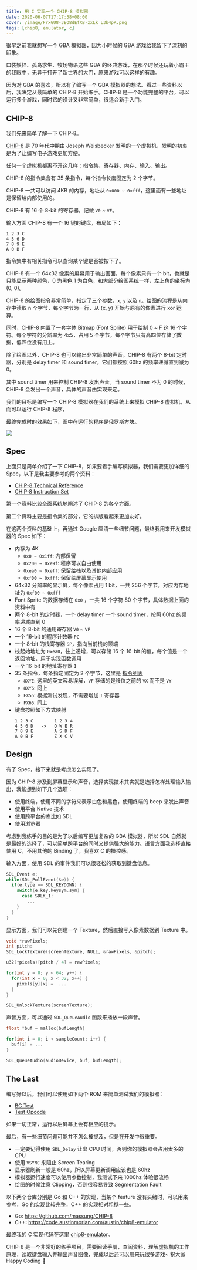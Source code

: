 ```yaml
---
title: 用 C 实现一个 CHIP-8 模拟器
date: 2020-06-07T17:17:58+08:00
cover: /image/FrxGU8-3EO8dEfXB-zxLk_L3b4pK.png
tags: [chip8, emulator, c]
---
```


很早之前我就想写一个 GBA 模拟器，因为小时候的 GBA 游戏给我留下了深刻的印象。

口袋妖怪、孤岛求生、牧场物语这些 GBA 的经典游戏，在那个时候还玩着小霸王的我眼中，无异于打开了新世界的大门，原来游戏可以这样的有趣。

因为对 GBA 的喜欢，所以有了编写一个 GBA 模拟器的想法。看过一些资料以后，我决定从最简单的 CHIP-8 开始练手。CHIP-8 是一个功能完整的平台，可以运行多个游戏，同时它的设计又非常简单，很适合新手入门。

<!--more-->

## CHIP-8

我们先来简单了解一下 CHIP-8。

[CHIP-8](https://en.wikipedia.org/wiki/CHIP-8) 是 70 年代中期由 Joseph Weisbecker 发明的一个虚拟机，发明的初衷是为了让编写电子游戏更加方便。

任何一个虚拟机都离不开这几样：指令集、寄存器、内存、输入、输出。

CHIP-8 的指令集含有 35 条指令，每个指令长度固定为 2 个字节。

CHIP-8 一共可以访问 4KB 的内存，地址从 `0x000 ~ 0xfff`，这里面有一些地址是保留给内部使用的。

CHIP-8 有 16 个 8-bit 的寄存器，记做 `V0` ~ `VF`。

输入方面 CHIP-8 有一个 16 键的键盘，布局如下：

```text
1 2 3 C
4 5 6 D
7 8 9 E
A 0 B F
```

指令集中有相关指令可以查询某个键是否被按下了。

CHIP-8 有一个 64x32 像素的屏幕用于输出画面，每个像素只有一个 bit，也就是只能显示两种颜色，0 为黑色 1 为白色，和大部分绘图系统一样，左上角的坐标为 (0, 0)。

CHIP-8 的绘图指令非常简单，指定了三个参数，`x`, `y` 以及 `n`。绘图的流程是从内存中读取 n 个字节，每个字节为一行，从 (x, y) 开始与原有的像素进行 xor 运算。

同时，CHIP-8 内置了一套字体 Bitmap (Font Sprite) 用于绘制 0 ~ F 这 16 个字符。每个字符的分辨率为 4x5，占用 5 个字节，每个字节只有高四位存储了数据，低四位没有用上。

除了绘图以外，CHIP-8 也可以输出非常简单的声音。CHIP-8 有两个 8-bit 定时器，分别是 delay timer 和 sound timer，它们都按照 60hz 的频率递减直到减为 0。

其中 sound timer 用来控制 CHIP-8 发出声音。当 sound timer 不为 0 的时候，CHIP-8 会发出一个声音，具体的声音由实现来定。

我们的目标是编写一个 CHIP-8 模拟器在我们的系统上来模拟 CHIP-8 虚拟机，从而可以运行 CHIP-8 程序，

最终完成时的效果如下，图中在运行的程序是俄罗斯方块。

![](/image/FtbhROUInp7O-OOHurKuK6fVQ7VK.png)

## Spec

上面只是简单介绍了一下 CHIP-8，如果要着手编写模拟器，我们需要更加详细的 Spec，以下是我主要参考的两个资料：

- [CHIP-8 Technical Reference](http://devernay.free.fr/hacks/chip8/C8TECH10.HTM)
- [CHIP‐8 Instruction Set](https://github.com/mattmikolay/chip-8/wiki/CHIP%E2%80%908-Instruction-Set)

第一个资料比较全面系统地阐述了 CHIP-8 的各个方面。

第二个资料主要是指令集的部分，它的排版看起来更加友好。

在这两个资料的基础上，再通过 Google 厘清一些细节问题，最终我用来开发模拟器的 Spec 如下：

- 内存为 4K
  - `0x0 ~ 0x1ff`: 内部保留
  - `0x200 ~ 0xe9f`: 程序可以自由使用
  - `0xea0 ~ 0xeff`: 保留给栈以及其他内部应用
  - `0xf00 ~ 0xfff`: 保留给屏幕显示使用
- 64x32 分辨率的显示屏，每个像素占用 1 bit，一共 256 个字节，对应内存地址为 `0xf00 ~ 0xfff`
- Font Sprite 的数据存储在 `0x0` ，一共 16 个字符 80 个字节，具体数据上面的资料中有
- 两个 8-bit 的定时器，一个 delay timer 一个 sound timer，按照 60hz 的频率递减直到 0
- 16 个 8-bit 的通用寄存器 `V0` ~ `VF`
- 一个 16-bit 的程序计数器 `PC`
- 一个 8-bit 的栈寄存器 `SP`，指向当前栈的顶端
- 栈起始地址为 `0xea0`，往上递增，可以存储 16 个 16-bit 的值，每个值是一个返回地址，用于实现函数调用
- 一个 16-bit 的地址寄存器 `I`
- 35 条指令，每条指定固定为 2 个字节，这里是 [指令列表](https://github.com/mattmikolay/chip-8/wiki/CHIP%E2%80%908-Instruction-Set)
  - `8XYE`: 这里的英文容易误解，`VF` 存储的是移位之前的 `VX` 而不是 `VY`
  - `8XY6`: 同上
  - `FX55`: 根据测试发现，不需要增加 `I` 寄存器
  - `FX65`: 同上
- 键盘按照如下方式映射
  ```text
  1 2 3 C        1 2 3 4
  4 5 6 D   ->   Q W E R
  7 8 9 E        A S D F
  A 0 B F        Z X C V
  ```

## Design

有了 Spec，接下来就是考虑怎么实现了。

因为 CHIP-8 涉及到屏幕显示和声音，选择实现技术其实就是选择怎样处理输入输出，我能想到如下几个选项：

- 使用终端，使用不同的字符来表示白色和黑色，使用终端的 beep 来发出声音
- 使用平台 Native 技术
- 使用跨平台的库比如 SDL
- 使用浏览器

考虑到我练手的目的是为了以后编写更加复杂的 GBA 模拟器，所以 SDL 自然就是最好的选择了，可以简单跨平台的同时又提供强大的能力。语言方面我选择直接使用 C，不用其他的 Binding 了，我喜欢 C 的操控感。

输入方面，使用 SDL 的事件我们可以很轻松的获取到键盘信息。

```c
SDL_Event e;
while(SDL_PollEvent(&e)) {
  if(e.type == SDL_KEYDOWN) {
    switch(e.key.keysym.sym) {
      case SDLK_1:
        ...
    }
  }
}
```

显示方面，我们可以先创建一个 Texture，然后直接写入像素数据到 Texture 中。

```c
void *rawPixels;
int pitch;
SDL_LockTexture(screenTexture, NULL, &rawPixels, &pitch);

u32(*pixels)[pitch / 4] = rawPixels;

for(int y = 0; y < 64; y++) {
  for(int x = 0; x < 32; x++) {
    pixels[y][x] =  ...
  }
}

SDL_UnlockTexture(screenTexture);
```

声音方面，可以通过 `SDL_QueueAudio` 函数来播放一段声音。

```c
float *buf = malloc(bufLength)

for(int i = 0; i < sampleCount; i++) {
  buf[i] = ...
}

SDL_QueueAudio(audioDevice, buf, bufLength);
```

## The Last

编写好以后，我们可以使用如下两个 ROM 来简单测试我们的模拟器：

- [BC Test](https://github.com/cj1128/chip8-emulator/blob/master/rom/BC_test.ch8)
- [Test Opcode](https://github.com/cj1128/chip8-emulator/blob/master/rom/test_opcode.ch8)

如果一切正常，运行以后屏幕上会有相应的提示。

最后，有一些细节问题可能并不怎么被提及，但是在开发中很重要。

- 一定要记得使用 `SDL_Delay` 让出 CPU 时间，否则你的模拟器会占用太多的 CPU
- 使用 `VSYNC` 来阻止 Screen Tearing
- 显示器刷新一般是 60hz，所以屏幕更新调用应该也是 60hz
- 模拟器运行速度可以使用参数控制，我测试下来 1000hz 体验很流畅
- 绘图的时候注意 Clipping，否则很容易导致 Segmentation Fault

以下两个仓库分别是 Go 和 C++ 的实现，当某个 feature 没有头绪时，可以用来参考，Go 的实现比较完整，C++ 的实现相对粗糙一些。

- Go: https://github.com/massung/CHIP-8
- C++: https://code.austinmorlan.com/austin/chip8-emulator

最终我的 C 实现代码在这里 [chip8-emulator](https://github.com/cj1128/chip8-emulator)。

CHIP-8 是一个非常好的练手项目，需要阅读手册，查阅资料，理解虚拟机的工作原理，读取键盘输入并输出声音图像，完成以后还可以用来玩很多游戏~ 祝大家 Happy Coding 🎉
